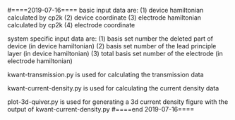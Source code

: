 #====2019-07-16====
basic input data are:
(1) device hamiltonian calculated by cp2k
(2) device coordinate
(3) electrode hamiltonian calculated by cp2k
(4) electrode coordinate

system specific input data are:
(1) basis set number the deleted part of device (in device hamiltonian)
(2) basis set number of the lead principle layer (in device hamiltonian)
(3) total basis set number of the electrode (in electrode hamiltonian)

kwant-transmission.py is used for calculating the transmission data

kwant-current-density.py is used for calculating the current density data

plot-3d-quiver.py is used for generating a 3d current density figure with the output of kwant-current-density.py
#====end 2019-07-16====
